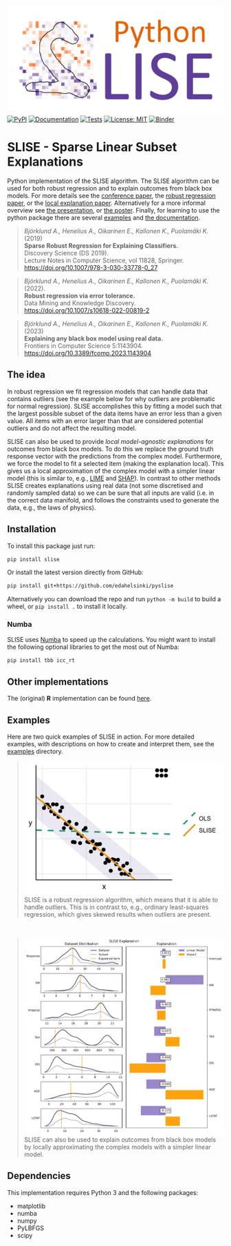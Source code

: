 ![PySLISE Banner Image](docs/pyslise_banner.webp)  
[![PyPI](https://img.shields.io/pypi/v/slise)](https://pypi.org/project/slise/)
[![Documentation](https://github.com/edahelsinki/pyslise/actions/workflows/python-docs.yml/badge.svg)](https://edahelsinki.github.io/pyslise/docs/slise/)
[![Tests](https://github.com/edahelsinki/pyslise/actions/workflows/python-pytest.yml/badge.svg)](https://github.com/edahelsinki/pyslise/actions/workflows/python-pytest.yml)
[![License: MIT](https://img.shields.io/github/license/edahelsinki/pyslise)](https://github.com/edahelsinki/pyslise/blob/master/LICENSE)
[![Binder](https://mybinder.org/badge_logo.svg)](https://mybinder.org/v2/gh/edahelsinki/pyslise/HEAD?labpath=examples)

# SLISE - Sparse Linear Subset Explanations

Python implementation of the SLISE algorithm. The SLISE algorithm can be used for both robust regression and to explain outcomes from black box models.
For more details see the [conference paper](https://rdcu.be/bVbda), the [robust regression paper](https://rdcu.be/cFRHD), or the [local explanation paper](https://doi.org/10.3389/fcomp.2023.1143904).
Alternatively for a more informal overview see [the presentation](https://github.com/edahelsinki/slise/raw/master/vignettes/presentation.pdf), or [the poster](https://github.com/edahelsinki/slise/raw/master/vignettes/poster.pdf).
Finally, for learning to use the python package there are several [examples](https://github.com/edahelsinki/pyslise/tree/master/examples/) and [the documentation](https://edahelsinki.github.io/pyslise/docs/slise/).

> *Björklund A., Henelius A., Oikarinen E., Kallonen K., Puolamäki K.* (2019)  
> **Sparse Robust Regression for Explaining Classifiers.**  
> Discovery Science (DS 2019).  
> Lecture Notes in Computer Science, vol 11828, Springer.  
> https://doi.org/10.1007/978-3-030-33778-0_27  

> *Björklund A., Henelius A., Oikarinen E., Kallonen K., Puolamäki K.* (2022).  
> **Robust regression via error tolerance.**  
> Data Mining and Knowledge Discovery.  
> https://doi.org/10.1007/s10618-022-00819-2  

> *Björklund A., Henelius A., Oikarinen E., Kallonen K., Puolamäki K.* (2023)  
> **Explaining any black box model using real data.**  
> Frontiers in Computer Science 5:1143904.  
> https://doi.org/10.3389/fcomp.2023.1143904  

## The idea

In robust regression we fit regression models that can handle data that contains outliers (see the example below for why outliers are problematic for normal regression). SLISE accomplishes this by fitting a model such that the largest possible subset of the data items have an error less than a given value. All items with an error larger than that are considered potential outliers and do not affect the resulting model.

SLISE can also be used to provide *local model-agnostic explanations* for outcomes from black box models. To do this we replace the ground truth response vector with the predictions from the complex model. Furthermore, we force the model to fit a selected item (making the explanation local). This gives us a local approximation of the complex model with a simpler linear model (this is similar to, e.g., [LIME](https://github.com/marcotcr/lime) and [SHAP](https://github.com/slundberg/shap)). In contrast to other methods SLISE creates explanations using real data (not some discretised and randomly sampled data) so we can be sure that all inputs are valid (i.e. in the correct data manifold, and follows the constraints used to generate the data, e.g., the laws of physics).

## Installation

To install this package just run:

```sh
pip install slise
```

Or install the latest version directly from GitHub:

```sh
pip install git+https://github.com/edahelsinki/pyslise
```

Alternatively you can download the repo and run `python -m build` to build a wheel, or `pip install .` to install it locally.

### Numba

SLISE uses [Numba](https://numba.pydata.org/) to speed up the calculations. You might want to install the following optional libraries to get the most out of Numba:

```sh
pip install tbb icc_rt
```

## Other implementations

The (original) **R** implementation can be found [here](https://github.com/edahelsinki/slise).

## Examples

Here are two quick examples of SLISE in action. For more detailed examples, with descriptions on how to create and interpret them, see the [examples](https://github.com/edahelsinki/pyslise/tree/master/examples) directory.

> ![Example of Robust Regression](docs/ex1.webp)  
> SLISE is a robust regression algorithm, which means that it is able to handle outliers. This is in contrast to, e.g., ordinary least-squares regression, which gives skewed results when outliers are present.

&nbsp;
> ![Example of Explanation](docs/ex2.webp)  
> SLISE can also be used to explain outcomes from black box models by locally approximating the complex models with a simpler linear model.

## Dependencies

This implementation requires Python 3 and the following packages:

- matplotlib
- numba
- numpy
- PyLBFGS
- scipy
